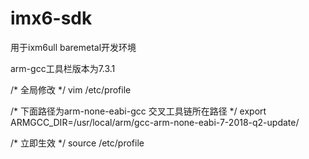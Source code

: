 # imx6-sdk
用于ixm6ull baremetal开发环境

arm-gcc工具栏版本为7.3.1

/* 全局修改 */
vim /etc/profile

/* 下面路径为arm-none-eabi-gcc 交叉工具链所在路径 */
export ARMGCC_DIR=/usr/local/arm/gcc-arm-none-eabi-7-2018-q2-update/

/* 立即生效 */
source /etc/profile
